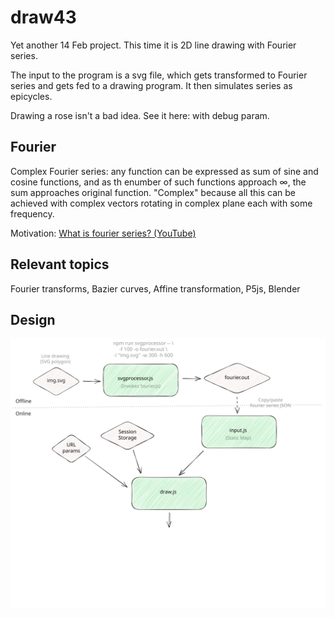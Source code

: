 # draw43

Yet another 14 Feb project. This time it is 2D line drawing with Fourier series.

The input to the program is a svg file, which gets transformed to Fourier series and gets fed to a drawing program. It then simulates series as epicycles.

Drawing a rose isn't a bad idea. See it here: <TODO LINK> with debug param.

## Fourier

Complex Fourier series: any function can be expressed as sum of sine and cosine functions, and as th enumber of such functions approach ∞, the sum approaches original function. "Complex" because all this can be achieved with complex vectors rotating in complex plane each with some frequency.

Motivation: [What is fourier series? (YouTube)](https://www.youtube.com/watch?app=desktop&v=r6sGWTCMz2k)

## Relevant topics

Fourier transforms, Bazier curves, Affine transformation, P5js, Blender

## Design

![Alt text](./assets/design.svg)
